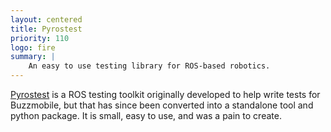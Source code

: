 ```yaml
---
layout: centered
title: Pyrostest
priority: 110
logo: fire
summary: |
    An easy to use testing library for ROS-based robotics.
---
```


[Pyrostest](https://github.com/gtagency/pyrostest) is a ROS testing toolkit
originally developed to help write tests for Buzzmobile, but that has since been
converted into a standalone tool and python package. It is small, easy to use,
and was a pain to create.
